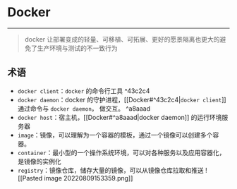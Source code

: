 # Docker
---
> docker 让部署变成的轻量、可移植、可拓展、更好的愿景隔离也更大的避免了生产环境与测试的不一致行为

## 术语

+ `docker client`：`docker` 的命令行工具 ^43c2c4
+ `docker daemon`：docker 的守护进程，[[Docker#^43c2c4|`docker client`]]通过命令与 `docker daemon`， 做交互。 ^a8aaad
+ `docker host`：宿主机，[[Docker#^a8aaad|docker daemon]] 的运行环境服务器
+ `image`：镜像，可以理解为一个容器的模板，通过一个镜像可以创建多个容器。
+ `container`：最小型的一个操作系统环境，可以对各种服务以及应用容器化，是镜像的实例化
+ `registry`：镜像仓库，储存大量的镜像，可以从镜像仓库拉取和推送
![[Pasted image 20220809153359.png]]
